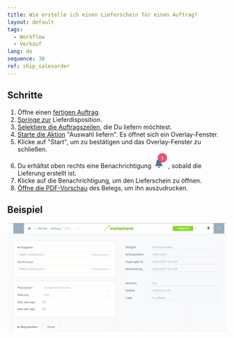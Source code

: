 ```yaml
---
title: Wie erstelle ich einen Lieferschein für einen Auftrag?
layout: default
tags:
  - Workflow
  - Verkauf
lang: de
sequence: 30
ref: ship_salesorder
---
```


## Schritte
1. Öffne einen [fertigen Auftrag](Auftrag_erfassen).
1. [Springe zur](SpringezuBelegen) Lieferdisposition.
1. [Selektiere die Auftragszeilen](AuswahlBelege), die Du liefern möchtest.
1. [Starte die Aktion](AktionStarten) "Auswahl liefern". Es öffnet sich ein Overlay-Fenster.
1. Klicke auf "Start", um zu bestätigen und das Overlay-Fenster zu schließen.
1. Du erhältst oben rechts eine Benachrichtigung ![](assets/NotificationBell_WebUI.png), sobald die Lieferung erstellt ist.
1. Klicke auf die Benachrichtigung, um den Lieferschein zu öffnen.
1. [Öffne die PDF-Vorschau](PDFVorschau) des Belegs, um ihn auszudrucken.<br>

## Beispiel
![](assets/auftrag_liefern.gif)
